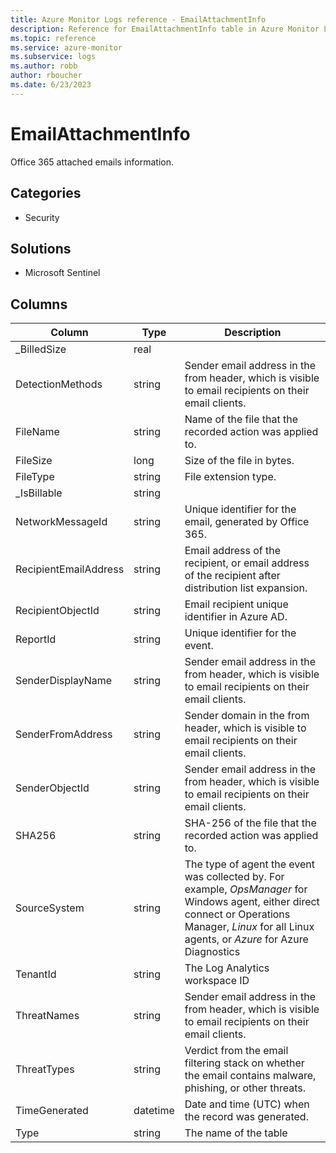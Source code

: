 ```yaml
---
title: Azure Monitor Logs reference - EmailAttachmentInfo
description: Reference for EmailAttachmentInfo table in Azure Monitor Logs.
ms.topic: reference
ms.service: azure-monitor
ms.subservice: logs
ms.author: robb
author: rboucher
ms.date: 6/23/2023
---
```


# EmailAttachmentInfo

 Office 365 attached emails information.

## Categories

- Security
## Solutions

- Microsoft Sentinel




## Columns

| Column | Type | Description |
| --- | --- | --- |
| _BilledSize | real |  |
| DetectionMethods | string | Sender email address in the from header, which is visible to email recipients on their email clients. |
| FileName | string | Name of the file that the recorded action was applied to. |
| FileSize | long | Size of the file in bytes. |
| FileType | string | File extension type. |
| _IsBillable | string |  |
| NetworkMessageId | string | Unique identifier for the email, generated by Office 365. |
| RecipientEmailAddress | string | Email address of the recipient, or email address of the recipient after distribution list expansion. |
| RecipientObjectId | string | Email recipient unique identifier in Azure AD. |
| ReportId | string | Unique identifier for the event. |
| SenderDisplayName | string | Sender email address in the from header, which is visible to email recipients on their email clients. |
| SenderFromAddress | string | Sender domain in the from header, which is visible to email recipients on their email clients. |
| SenderObjectId | string | Sender email address in the from header, which is visible to email recipients on their email clients. |
| SHA256 | string | SHA-256 of the file that the recorded action was applied to. |
| SourceSystem | string | The type of agent the event was collected by. For example, *OpsManager* for Windows agent, either direct connect or Operations Manager, *Linux* for all Linux agents, or *Azure* for Azure Diagnostics |
| TenantId | string | The Log Analytics workspace ID |
| ThreatNames | string | Sender email address in the from header, which is visible to email recipients on their email clients. |
| ThreatTypes | string | Verdict from the email filtering stack on whether the email contains malware, phishing, or other threats. |
| TimeGenerated | datetime | Date and time (UTC) when the record was generated. |
| Type | string | The name of the table |
